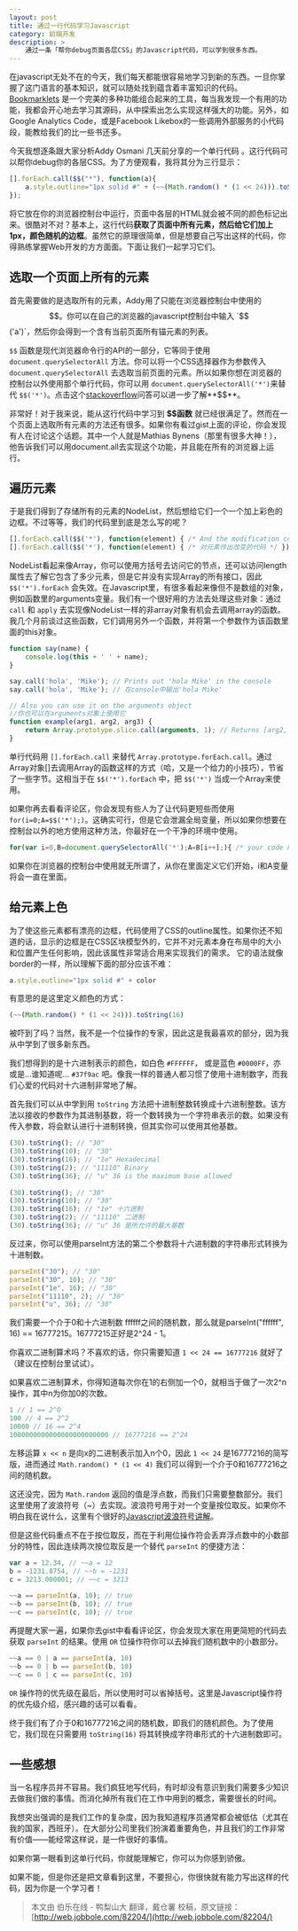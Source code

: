 ```yaml
---
layout: post
title: 通过一行代码学习Javascript
category: 前端开发
description: >
    通过一条「帮你debug页面各层CSS」的Javascript代码，可以学到很多东西。
---
```


在javascript无处不在的今天，我们每天都能很容易地学习到新的东西。一旦你掌握了这门语言的基本知识，就可以随处找到蕴含着丰富知识的代码。[Bookmarklets](https://www.squarefree.com/bookmarklets/) 是一个完美的多种功能组合起来的工具，每当我发现一个有用的功能，我都会开心地去学习其源码，从中探索出怎么实现这样强大的功能。另外，如Google Analytics Code，或是Facebook Likebox的一些调用外部服务的小代码段，能教给我们的比一些书还多。

今天我想逐条跟大家分析Addy Osmani 几天前分享的一个单行代码 。这行代码可以帮你debug你的各层CSS。为了方便观看，我将其分为三行显示：

```javascript
[].forEach.call($$("*"), function(a){
    a.style.outline="1px solid #" + (~~(Math.random() * (1 << 24))).toString(16)
});
```

将它放在你的浏览器控制台中运行，页面中各层的HTML就会被不同的颜色标记出来。很酷对不对？基本上，这行代码**获取了页面中所有元素，然后给它们加上1px，颜色随机的边框**。虽然它的原理很简单，但是想要自己写出这样的代码，你得熟练掌握Web开发的方方面面。下面让我们一起学习它们。

## 选取一个页面上所有的元素

首先需要做的是选取所有的元素，Addy用了只能在浏览器控制台中使用的$$。你可以在自己的浏览器的javascript控制台中输入 `$$('a')`，然后你会得到一个含有当前页面所有锚元素的列表。

`$$` 函数是现代浏览器命令行的API的一部分，它等同于使用 `document.querySelectorAll` 方法。你可以将一个CSS选择器作为参数传入 `document.querySelectorAll` 去选取当前页面的元素。所以如果你想在浏览器的控制台以外使用那个单行代码，你可以用 `document.querySelectorAll('*')`来替代 `$$('*')`。点击这个[stackoverflow](http://stackoverflow.com/questions/8981211/what-is-the-source-of-the-double-dollar-sign-selector-query-function-in-chrome-f#answer-10308917)问答可以进一步了解**$$**。

非常好！对于我来说，能从这行代码中学习到 **$$函数** 就已经很满足了。然而在一个页面上选取所有元素的方法还有很多。如果你有看过gist上面的评论，你会发现有人在讨论这个话题。其中一个人就是Mathias Bynens（那里有很多大神！），他告诉我们可以用document.all去实现这个功能，并且能在所有的浏览器上运行。

## 遍历元素

于是我们得到了存储所有的元素的NodeList，然后想给它们一个一个加上彩色的边框。不过等等，我们的代码里到底是怎么写的呢？

```javascript
[].forEach.call($$('*'), function(element) { /* And the modification code here */ });
[].forEach.call($$('*'), function(element) { /* 对元素作出改变的代码 */ });
```

NodeList看起来像Array，你可以使用方括号去访问它的节点，还可以访问length属性去了解它包含了多少元素，但是它并没有实现Array的所有接口，因此 `$$('*').forEach` 会失效。在Javascript里，有很多看起来像但不是数组的对象，例如函数里的arguments变量。我们有一个很好用的方法去处理这些对象：通过 `call` 和 `apply` 去实现像NodeList一样的非array对象有机会去调用array的函数。我几个月前谈过这些函数，它们调用另外一个函数，并将第一个参数作为该函数里面的this对象。

```javascript
function say(name) {
    console.log(this + ' ' + name);
}

say.call('hola', 'Mike'); // Prints out 'hola Mike' in the console
say.call('hola', 'Mike'); // 在console中输出'hola Mike'

// Also you can use it on the arguments object
//你也可以在arguments对象上使用它
function example(arg1, arg2, arg3) {
    return Array.prototype.slice.call(arguments, 1); // Returns [arg2, arg3]
}
```

单行代码用 `[].forEach.call` 来替代 `Array.prototype.forEach.call`。通过Array对象[]去调用Array的函数这样的方式（哈，又是一个给力的小技巧），节省了一些字节。这相当于在 `$$('*').forEach` 中，把 `$$('*')` 当成一个Array来使用。

如果你再去看看评论区，你会发现有些人为了让代码更短些而使用 `for(i=0;A=$$('*');)`。这确实可行，但是它会泄漏全局变量，所以如果你想要在控制台以外的地方使用这种方法，你最好在一个干净的环境中使用。

```javascript
for(var i=0,B=document.querySelectorAll('*');A=B[i++];){ /* your code here */ }
```

如果你在浏览器的控制台中使用就无所谓了，从你在里面定义它们开始，i和A变量将会一直在里面。

## 给元素上色

为了使这些元素都有漂亮的边框，代码使用了CSS的outline属性。如果你还不知道的话，显示的边框是在CSS区块模型外的，它并不对元素本身在布局中的大小和位置产生任何影响，因此该属性非常适合用来实现我们的需求。 它的语法就像border的一样，所以理解下面的部分应该不难：

```javascript
a.style.outline="1px solid #" + color
```

有意思的是这里定义颜色的方式：

```javascript
(~~(Math.random() * (1 << 24))).toString(16)
```

被吓到了吗？当然，我不是一个位操作的专家，因此这是我最喜欢的部分，因为我从中学到了很多新东西。

我们想得到的是十六进制表示的颜色，如白色 `#FFFFFF`， 或是蓝色 `#0000FF`，亦或是...谁知道呢... `#37f9ac` 吧。像我一样的普通人都习惯了使用十进制数字，而我们心爱的代码对十六进制非常地了解。

首先我们可以从中学到用 `toString` 方法把十进制整数转换成十六进制整数。该方法以接收的参数作为其进制基数，将一个数转换为一个字符串表示的数。如果没有传入参数，将会默认进行十进制转换，但其实你可以使用其他基数。

```javascript
(30).toString(); // "30"
(30).toString(10); // "30"
(30).toString(16); // "1e" Hexadecimal
(30).toString(2); // "11110" Binary
(30).toString(36); // "u" 36 is the maximum base allowed
 
(30).toString(); // "30"
(30).toString(10); // "30"
(30).toString(16); // "1e" 十六进制
(30).toString(2); // "11110" 二进制
(30).toString(36); // "u" 36 是所允许的最大基数
```

反过来，你可以使用parseInt方法的第二个参数将十六进制数的字符串形式转换为十进制数。

```javascript
parseInt("30"); // "30"
parseInt("30", 10); // "30"
parseInt("1e", 16); // "30"
parseInt("11110", 2); // "30"
parseInt("u", 36); // "30"
```

我们需要一个介于0和十六进制数 ffffff之间的随机数，那么就是parseInt("ffffff", 16) == 16777215。16777215正好是2^24 - 1。

你喜欢二进制算术吗？不喜欢的话，你只需要知道 `1 << 24 == 16777216` 就好了（建议在控制台里试试）。

如果喜欢二进制算术，你得知道每次你在1的右侧加一个0，就相当于做了一次2^n操作，其中n为你加0的次数。

```javascript
1 // 1 == 2^0
100 // 4 == 2^2
10000 // 16 == 2^4
1000000000000000000000000 // 16777216 == 2^24
```

左移运算 `x << n` 是向x的二进制表示加入n个0，因此 `1 << 24` 是16777216的简写版，进而通过 `Math.random() * (1 << 4)` 我们可以得到一个介于0和16777216之间的随机数。

这还没完，因为 `Math.random` 返回的值是浮点数，而我们只需要整数部分。我们这里使用了波浪符号（~）去实现。波浪符号用于对一个变量按位取反。如果你不明白我在说什么，这里有个很好的[Javascript波浪符号讲解](http://www.bubuko.com/infodetail-407132.html)。

但是这些代码重点不在于按位取反，而在于利用位操作符会丢弃浮点数中的小数部分的特性，因此连续两次按位取反是一个替代 `parseInt` 的便捷方法：

```javascript
var a = 12.34, // ~~a = 12
b = -1231.8754, // ~~b = -1231
c = 3213.000001; // ~~c = 3213
 
~~a == parseInt(a, 10); // true
~~b == parseInt(b, 10); // true
~~c == parseInt(c, 10); // true
```

再提醒大家一遍，如果你去gist中看看评论区，你会发现大家在用更简短的代码去获取 `parseInt` 的结果。使用 `OR` 位操作符你可以去掉我们随机数中的小数部分。

```javascript
~~a == 0 | a == parseInt(a, 10)
~~b == 0 | b == parseInt(b, 10)
~~c == 0 | c == parseInt(c, 10)
```

`OR` 操作符的优先级在最后，所以使用时可以省掉括号。这里是Javascript操作符的优先级介绍，感兴趣的话可以看看。

终于我们有了介于0和16777216之间的随机数，即我们的随机颜色。为了使用它，我们现在只需要用 `toString(16)` 将其转换成字符串形式的十六进制数即可。

## 一些感想

当一名程序员并不容易。我们疯狂地写代码，有时却没有意识到我们需要多少知识去做我们做的事情。而消化掉所有我们在工作中用到的概念，需要很长的时间。

我想突出强调的是我们工作的复杂度，因为我知道程序员通常都会被低估（尤其在我的国家，西班牙）。在大部分公司里我们扮演着重要角色，并且我们的工作非常有价值——能经常这样说，是一件很好的事情。

如果你第一眼看到这单行代码，你就能理解它，你可以为你感到骄傲。

如果不能，但是你还是把文章看到这里，不要担心，你很快就有能力写出这样的代码，因为你是一个学习者！

> 本文由 伯乐在线 - 鸭梨山大 翻译，戴仓薯 校稿，原文链接：[http://web.jobbole.com/82204/](http://web.jobbole.com/82204/)